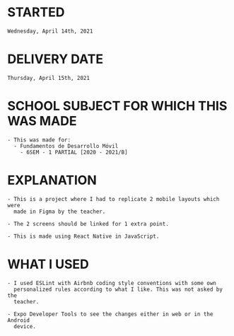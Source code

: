 # STARTED
    
    Wednesday, April 14th, 2021

# DELIVERY DATE
    
    Thursday, April 15th, 2021

# SCHOOL SUBJECT FOR WHICH THIS WAS MADE

    - This was made for:
      - Fundamentos de Desarrollo Móvil
        - 6SEM - 1 PARTIAL [2020 - 2021/B]

# EXPLANATION
    
    - This is a project where I had to replicate 2 mobile layouts which were
      made in Figma by the teacher.

    - The 2 screens should be linked for 1 extra point.

    - This is made using React Native in JavaScript.

# WHAT I USED

    - I used ESLint with Airbnb coding style conventions with some own
      personalized rules according to what I like. This was not asked by the
      teacher.

    - Expo Developer Tools to see the changes either in web or in the Android
      device.
